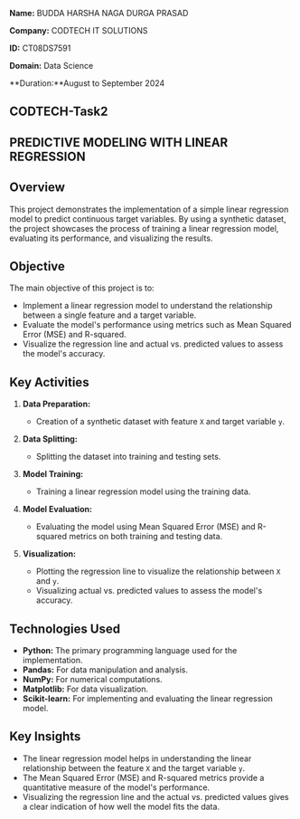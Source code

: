 **Name:** BUDDA HARSHA NAGA DURGA PRASAD

**Company:** CODTECH IT SOLUTIONS

**ID:** CT08DS7591 

**Domain:** Data Science

**Duration:**August to September 2024

## CODTECH-Task2
## PREDICTIVE MODELING WITH LINEAR REGRESSION

## Overview

This project demonstrates the implementation of a simple linear regression model to predict continuous target variables. By using a synthetic dataset, the project showcases the process of training a linear regression model, evaluating its performance, and visualizing the results.

## Objective

The main objective of this project is to:
- Implement a linear regression model to understand the relationship between a single feature and a target variable.
- Evaluate the model's performance using metrics such as Mean Squared Error (MSE) and R-squared.
- Visualize the regression line and actual vs. predicted values to assess the model's accuracy.

## Key Activities

1. **Data Preparation:**
   - Creation of a synthetic dataset with feature `X` and target variable `y`.

2. **Data Splitting:**
   - Splitting the dataset into training and testing sets.

3. **Model Training:**
   - Training a linear regression model using the training data.

4. **Model Evaluation:**
   - Evaluating the model using Mean Squared Error (MSE) and R-squared metrics on both training and testing data.

5. **Visualization:**
   - Plotting the regression line to visualize the relationship between `X` and `y`.
   - Visualizing actual vs. predicted values to assess the model's accuracy.

## Technologies Used

- **Python:** The primary programming language used for the implementation.
- **Pandas:** For data manipulation and analysis.
- **NumPy:** For numerical computations.
- **Matplotlib:** For data visualization.
- **Scikit-learn:** For implementing and evaluating the linear regression model.

## Key Insights

- The linear regression model helps in understanding the linear relationship between the feature `X` and the target variable `y`.
- The Mean Squared Error (MSE) and R-squared metrics provide a quantitative measure of the model's performance.
- Visualizing the regression line and the actual vs. predicted values gives a clear indication of how well the model fits the data.


